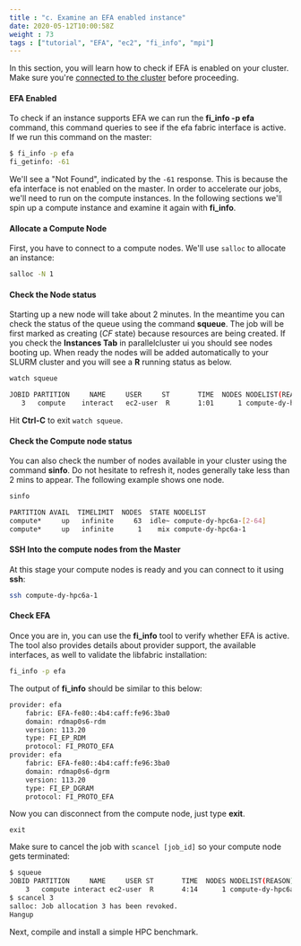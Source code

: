 ```yaml
---
title : "c. Examine an EFA enabled instance"
date: 2020-05-12T10:00:58Z
weight : 73
tags : ["tutorial", "EFA", "ec2", "fi_info", "mpi"]
---
```


In this section, you will learn how to check if EFA is enabled on your cluster. Make sure you're [connected to the cluster](/05-create-cluster/02-connect-cluster.html#ssm-connect) before proceeding.

#### EFA Enabled

To check if an instance supports EFA we can run the **fi_info -p efa** command, this command queries to see if the efa fabric interface is active. If we run this command on the master:

```bash
$ fi_info -p efa
fi_getinfo: -61
```

We'll see a "Not Found", indicated by the `-61` response. This is because the efa interface is not enabled on the master. In order to accelerate our jobs, we'll need to run on the compute instances. In the following sections we'll spin up a compute instance and examine it again with **fi_info**.

#### Allocate a Compute Node

First, you have to connect to a compute nodes. We'll use `salloc` to allocate an instance:

```bash
salloc -N 1
```

#### Check the Node status

Starting up a new node will take about 2 minutes. In the meantime you can check the status of the queue using the command **squeue**. The job will be first marked as creating (*CF* state) because resources are being created.
If you check the **Instances Tab** in parallelcluster ui you should see nodes booting up. When ready the nodes will be added automatically to your SLURM cluster and you will see a **R** running status as below.

```bash
watch squeue
```

```bash
JOBID PARTITION     NAME     USER     ST       TIME  NODES NODELIST(REASON)
   3   compute    interact   ec2-user  R       1:01      1 compute-dy-hpc6a-1
```

Hit **Ctrl-C** to exit `watch squeue`.

#### Check the Compute node status

You can also check the number of nodes available in your cluster using the command **sinfo**. Do not hesitate to refresh it, nodes generally take less than 2 mins to appear. The following example shows one node.

```bash
sinfo
```

```bash
PARTITION AVAIL  TIMELIMIT  NODES  STATE NODELIST
compute*     up   infinite     63  idle~ compute-dy-hpc6a-[2-64]
compute*     up   infinite      1    mix compute-dy-hpc6a-1
```


#### SSH Into the compute nodes from the Master

At this stage your compute nodes is ready and you can connect to it using **ssh**:

```bash
ssh compute-dy-hpc6a-1
```

#### Check EFA

Once you are in, you can use the **fi_info** tool to verify whether EFA is active. The tool also provides details about provider support, the available interfaces, as well to validate the libfabric installation:

```bash
fi_info -p efa
```

The output of **fi_info** should be similar to this below:

```bash
provider: efa
    fabric: EFA-fe80::4b4:caff:fe96:3ba0
    domain: rdmap0s6-rdm
    version: 113.20
    type: FI_EP_RDM
    protocol: FI_PROTO_EFA
provider: efa
    fabric: EFA-fe80::4b4:caff:fe96:3ba0
    domain: rdmap0s6-dgrm
    version: 113.20
    type: FI_EP_DGRAM
    protocol: FI_PROTO_EFA
```

Now you can disconnect from the compute node, just type **exit**.

```
exit
```

Make sure to cancel the job with `scancel [job_id]` so your compute node gets terminated:

```bash
$ squeue
JOBID PARTITION     NAME     USER ST       TIME  NODES NODELIST(REASON)
    3   compute interact ec2-user  R       4:14      1 compute-dy-hpc6a-1
$ scancel 3
salloc: Job allocation 3 has been revoked.
Hangup
```

Next, compile and install a simple HPC benchmark.
